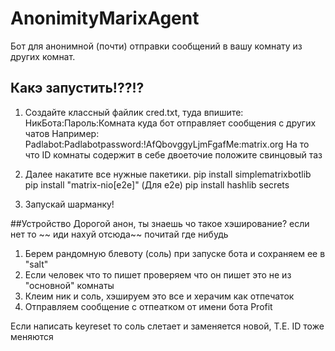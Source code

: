 # AnonimityMarixAgent
Бот для анонимной (почти)  отправки сообщений в вашу комнату из других комнат.

## Какэ запустить!??!?
1. Создайте классный файлик cred.txt, туда впишите: НикБота:Пароль:Комната куда бот отправляет сообщения с других чатов
Например: Padlabot:Padlabotpassword:!AfQbovggyLjmFgafMe:matrix.org
На то что ID комнаты содержит в себе двоеточие положите свинцовый таз

2. Далее накатите все нужные пакетики.
pip install simplematrixbotlib
pip install "matrix-nio[e2e]" (Для e2e)
pip install hashlib secrets

3. Запускай шарманку!

##Устройство
Дорогой анон, ты знаешь чо такое хэширование? если нет то ~~ иди нахуй отсюда~~ почитай где нибудь

1. Берем рандомную блевоту (соль) при запуске бота и сохраняем ее в "salt"
2. Если человек что то пишет проверяем что он пишет это не из "основной" комнаты
3. Клеим ник и соль, хэшируем это все и херачим как отпечаток
4. Отправляем сообщение с отпеатком от имени бота
Profit

Если написать keyreset то соль слетает и заменяется новой, Т.Е. ID тоже меняются

